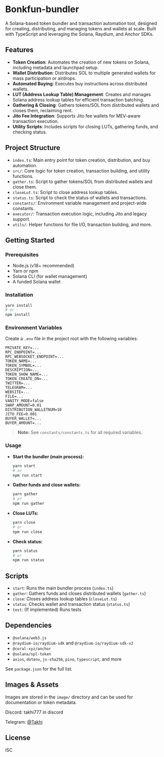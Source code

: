 # Bonkfun-bundler

A Solana-based token bundler and transaction automation tool, designed for creating, distributing, and managing tokens and wallets at scale. Built with TypeScript and leveraging the Solana, Raydium, and Anchor SDKs.

## Features

- **Token Creation**: Automates the creation of new tokens on Solana, including metadata and launchpad setup.
- **Wallet Distribution**: Distributes SOL to multiple generated wallets for mass participation or airdrops.
- **Automated Buying**: Executes buy instructions across distributed wallets.
- **LUT (Address Lookup Table) Management**: Creates and manages Solana address lookup tables for efficient transaction batching.
- **Gathering & Closing**: Gathers tokens/SOL from distributed wallets and closes them, reclaiming rent.
- **Jito Fee Integration**: Supports Jito fee wallets for MEV-aware transaction execution.
- **Utility Scripts**: Includes scripts for closing LUTs, gathering funds, and checking status.

## Project Structure

- `index.ts`: Main entry point for token creation, distribution, and buy automation.
- `src/`: Core logic for token creation, transaction building, and utility functions.
- `gather.ts`: Script to gather tokens/SOL from distributed wallets and close them.
- `closeLut.ts`: Script to close address lookup tables.
- `status.ts`: Script to check the status of wallets and transactions.
- `constants/`: Environment variable management and project-wide constants.
- `executor/`: Transaction execution logic, including Jito and legacy support.
- `utils/`: Helper functions for file I/O, transaction building, and more.

## Getting Started

### Prerequisites

- Node.js (v18+ recommended)
- Yarn or npm
- Solana CLI (for wallet management)
- A funded Solana wallet

### Installation

```bash
yarn install
# or
npm install
```

### Environment Variables

Create a `.env` file in the project root with the following variables:

```
PRIVATE_KEY=...
RPC_ENDPOINT=...
RPC_WEBSOCKET_ENDPOINT=...
TOKEN_NAME=...
TOKEN_SYMBOL=...
DESCRIPTION=...
TOKEN_SHOW_NAME=...
TOKEN_CREATE_ON=...
TWITTER=...
TELEGRAM=...
WEBSITE=...
FILE=...
VANITY_MODE=false
SWAP_AMOUNT=0.01
DISTRIBUTION_WALLETNUM=10
JITO_FEE=0.001
BUYER_WALLET=...
BUYER_AMOUNT=...
```

> **Note:** See `constants/constants.ts` for all required variables.

### Usage

- **Start the bundler (main process):**
  ```bash
  yarn start
  # or
  npm run start
  ```

- **Gather funds and close wallets:**
  ```bash
  yarn gather
  # or
  npm run gather
  ```

- **Close LUTs:**
  ```bash
  yarn close
  # or
  npm run close
  ```

- **Check status:**
  ```bash
  yarn status
  # or
  npm run status
  ```

## Scripts

- `start`: Runs the main bundler process (`index.ts`)
- `gather`: Gathers funds and closes distributed wallets (`gather.ts`)
- `close`: Closes address lookup tables (`closeLut.ts`)
- `status`: Checks wallet and transaction status (`status.ts`)
- `test`: (If implemented) Runs tests

## Dependencies

- `@solana/web3.js`
- `@raydium-io/raydium-sdk` and `@raydium-io/raydium-sdk-v2`
- `@coral-xyz/anchor`
- `@solana/spl-token`
- `axios`, `dotenv`, `js-sha256`, `pino`, `typescript`, and more

See `package.json` for the full list.

## Images & Assets

Images are stored in the `image/` directory and can be used for documentation or token metadata.

Discord: takhi777 in discord
    
Telegram: [@Takhi](https://t.me/@hi_3333)

## License

ISC
